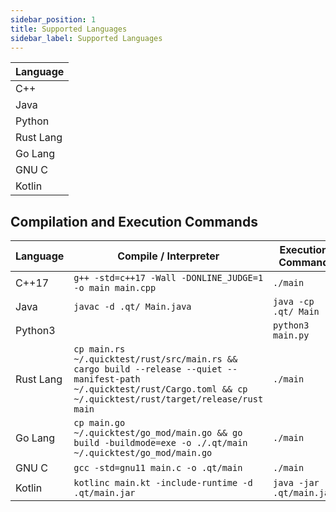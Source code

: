```yaml
---
sidebar_position: 1
title: Supported Languages
sidebar_label: Supported Languages
---
```


| Language           |
|--------------------|
| C++                |
| Java               |
| Python             |
| Rust Lang          |
| Go Lang            |
| GNU C              |
| Kotlin             |

## Compilation and Execution Commands

| Language  | Compile / Interpreter                                                                                                                                                     | Execution Command           |
|-----------|---------------------------------------------------------------------------------------------------------------------------------------------------------------------------|-----------------------------|
| C++17     | `g++ -std=c++17 -Wall -DONLINE_JUDGE=1 -o main main.cpp`                                                                                                                  | `./main`                    |
| Java      | `javac -d .qt/ Main.java`                                                                                                                                              | `java -cp .qt/ Main`     |
| Python3   |                                                                                                                                                                           | `python3 main.py`           |
| Rust Lang | `cp main.rs ~/.quicktest/rust/src/main.rs && cargo build --release --quiet --manifest-path ~/.quicktest/rust/Cargo.toml && cp ~/.quicktest/rust/target/release/rust main` | `./main`                    |
| Go Lang   | `cp main.go ~/.quicktest/go_mod/main.go && go build -buildmode=exe -o ./.qt/main ~/.quicktest/go_mod/main.go`                                                          | `./main`                    |
| GNU C     | `gcc -std=gnu11 main.c -o .qt/main`                                                                                                                                    | `./main`                    |
| Kotlin    | `kotlinc main.kt -include-runtime -d .qt/main.jar`                                                                                                                     | `java -jar .qt/main.jar` |

